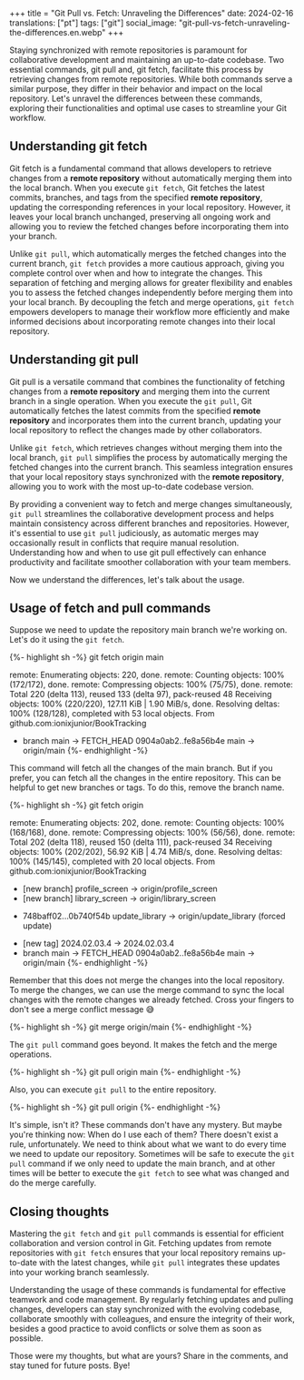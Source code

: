+++
title = "Git Pull vs. Fetch: Unraveling the Differences"
date:   2024-02-16
translations: ["pt"]
tags: ["git"]
social_image: "git-pull-vs-fetch-unraveling-the-differences.en.webp"
+++

<p class="intro"><span class="dropcap">S</span>taying synchronized with remote repositories is paramount for collaborative development and maintaining an up-to-date codebase. Two essential commands, git pull and, git fetch, facilitate this process by retrieving changes from remote repositories. While both commands serve a similar purpose, they differ in their behavior and impact on the local repository. Let's unravel the differences between these commands, exploring their functionalities and optimal use cases to streamline your Git workflow.</p>

## Understanding git fetch

Git fetch is a fundamental command that allows developers to retrieve changes from a **remote repository** without automatically merging them into the local branch. When you execute `git fetch`, Git fetches the latest commits, branches, and tags from the specified **remote repository**, updating the corresponding references in your local repository. However, it leaves your local branch unchanged, preserving all ongoing work and allowing you to review the fetched changes before incorporating them into your branch.

Unlike `git pull`, which automatically merges the fetched changes into the current branch, `git fetch` provides a more cautious approach, giving you complete control over when and how to integrate the changes. This separation of fetching and merging allows for greater flexibility and enables you to assess the fetched changes independently before merging them into your local branch. By decoupling the fetch and merge operations, `git fetch` empowers developers to manage their workflow more efficiently and make informed decisions about incorporating remote changes into their local repository.

## Understanding git pull

Git pull is a versatile command that combines the functionality of fetching changes from a **remote repository** and merging them into the current branch in a single operation. When you execute the `git pull`, Git automatically fetches the latest commits from the specified **remote repository** and incorporates them into the current branch, updating your local repository to reflect the changes made by other collaborators.

Unlike `git fetch`, which retrieves changes without merging them into the local branch, `git pull` simplifies the process by automatically merging the fetched changes into the current branch. This seamless integration ensures that your local repository stays synchronized with the **remote repository**, allowing you to work with the most up-to-date codebase version.

By providing a convenient way to fetch and merge changes simultaneously, `git pull` streamlines the collaborative development process and helps maintain consistency across different branches and repositories. However, it's essential to use `git pull` judiciously, as automatic merges may occasionally result in conflicts that require manual resolution. Understanding how and when to use git pull effectively can enhance productivity and facilitate smoother collaboration with your team members.

Now we understand the differences, let's talk about the usage.

## Usage of fetch and pull commands

Suppose we need to update the repository main branch we're working on. Let's do it using the `git fetch`.

{%- highlight sh -%}
git fetch origin main

remote: Enumerating objects: 220, done.
remote: Counting objects: 100% (172/172), done.
remote: Compressing objects: 100% (75/75), done.
remote: Total 220 (delta 113), reused 133 (delta 97), pack-reused 48
Receiving objects: 100% (220/220), 127.11 KiB | 1.90 MiB/s, done.
Resolving deltas: 100% (128/128), completed with 53 local objects.
From github.com:ionixjunior/BookTracking
 * branch                main     -> FETCH_HEAD
   0904a0ab2..fe8a56b4e  main     -> origin/main
{%- endhighlight -%}

This command will fetch all the changes of the main branch. But if you prefer, you can fetch all the changes in the entire repository. This can be helpful to get new branches or tags. To do this, remove the branch name.

{%- highlight sh -%}
git fetch origin

remote: Enumerating objects: 202, done.
remote: Counting objects: 100% (168/168), done.
remote: Compressing objects: 100% (56/56), done.
remote: Total 202 (delta 118), reused 150 (delta 111), pack-reused 34
Receiving objects: 100% (202/202), 56.92 KiB | 4.74 MiB/s, done.
Resolving deltas: 100% (145/145), completed with 20 local objects.
From github.com:ionixjunior/BookTracking
 * [new branch]          profile_screen -> origin/profile_screen
 * [new branch]          library_screen -> origin/library_screen
 + 748baff02...0b740f54b update_library -> origin/update_library  (forced update)
 * [new tag]             2024.02.03.4   -> 2024.02.03.4
 * branch                main           -> FETCH_HEAD
   0904a0ab2..fe8a56b4e  main           -> origin/main
{%- endhighlight -%}

Remember that this does not merge the changes into the local repository. To merge the changes, we can use the merge command to sync the local changes with the remote changes we already fetched. Cross your fingers to don't see a merge conflict message 😅

{%- highlight sh -%}
git merge origin/main
{%- endhighlight -%}

The `git pull` command goes beyond. It makes the fetch and the merge operations.

{%- highlight sh -%}
git pull origin main
{%- endhighlight -%}

Also, you can execute `git pull` to the entire repository.

{%- highlight sh -%}
git pull origin
{%- endhighlight -%}

It's simple, isn't it? These commands don't have any mystery. But maybe you're thinking now: When do I use each of them? There doesn't exist a rule, unfortunately. We need to think about what we want to do every time we need to update our repository. Sometimes will be safe to execute the `git pull` command if we only need to update the main branch, and at other times will be better to execute the `git fetch` to see what was changed and do the merge carefully.

## Closing thoughts

Mastering the `git fetch` and `git pull` commands is essential for efficient collaboration and version control in Git. Fetching updates from remote repositories with `git fetch` ensures that your local repository remains up-to-date with the latest changes, while `git pull` integrates these updates into your working branch seamlessly.

Understanding the usage of these commands is fundamental for effective teamwork and code management. By regularly fetching updates and pulling changes, developers can stay synchronized with the evolving codebase, collaborate smoothly with colleagues, and ensure the integrity of their work, besides a good practice to avoid conflicts or solve them as soon as possible.

Those were my thoughts, but what are yours? Share in the comments, and stay tuned for future posts. Bye!